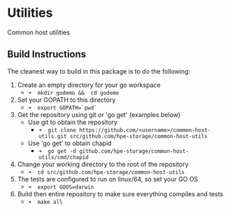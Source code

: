 # Utilities

Common host utilities

## Build Instructions

The cleanest way to build in this package is to do the following:

1. Create an empty directory for your go workspace
   * ```➜  mkdir godemo &&  cd godemo```
1. Set your GOPATH to this directory
   * ```➜  export GOPATH=`pwd` ```
1. Get the repository using git or 'go get' (examples below)
   * Use git to obtain the repository
     * ```➜  git clone https://github.com/<username>/common-host-utils.git src/github.com/hpe-storage/common-host-utils```
   * Use 'go get' to obtain chapid
     * ```➜  go get -d github.com/hpe-storage/common-host-utils/cmd/chapid```
1. Change your working directory to the root of the repository
   * ```➜  cd src/github.com/hpe-storage/common-host-utils```
1. The tests are configured to run on linux/64, so set your GO OS
   * ```➜  export GOOS=darwin```
1. Build then entire repository to make sure everything compiles and tests
   * ```➜  make all```